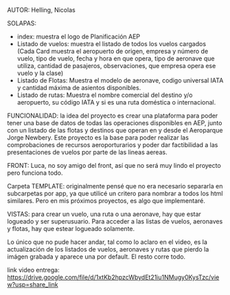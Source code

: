 AUTOR: Helling, Nicolas

SOLAPAS:
  - index: muestra el logo de Planificación AEP
  - Listado de vuelos: muestra el listado de todos los vuelos cargados (Cada Card muestra el aeropuerto de origen, empresa y número de vuelo, tipo de vuelo, fecha y hora en que opera, tipo de aeronave que utiliza, cantidad de pasajeros, observaciones, que empresa opera ese vuelo y la clase)
  - Listado de Flotas: Muestra el modelo de aeronave, codigo universal IATA y cantidad máxima de asientos disponibles.
  - Listado de rutas: Muestra el nombre comercial del destino y/o aeropuerto, su código IATA y si es una ruta doméstica o internacional.

FUNCIONALIDAD: la idea del proyecto es crear una plataforma para poder tener una base de datos de todas las operaciones disponibles en AEP, junto con un listado de las flotas y  destinos que operan en y desde el Aeroparque Jorge Newbery. Este proyecto es la base para poder realizar las comprobaciones de recursos aeroporturarios y poder dar factibilidad a las presentaciones de vuelos por parte de las lineas aereas.

FRONT: Luca, no soy amigo del front, así que no será muy lindo el proyecto pero funciona todo.

Carpeta TEMPLATE: originalmente pensé que no era necesario separarla en subcarpetas por app, ya que utilicé un critero para nombrar a todos los html similares. Pero en mis próximos proyectos, es algo que implementaré.


VISTAS: para crear un vuelo, una ruta o una aeronave, hay que estar logueado y ser superusuario. Para acceder a las listas de vuelos, aeronaves y flotas, hay que estear logueado solamente.

Lo único que no pude hacer andar, tal como lo aclaro en el video, es la actualización de los listados de vuelos, aeronaves y rutas que pierdo la imágen grabada y aparece una por default. El resto corre todo.

link video entrega: https://drive.google.com/file/d/1xtKb2hpzcWbydEt21iu1NMugy0KysTzc/view?usp=share_link
